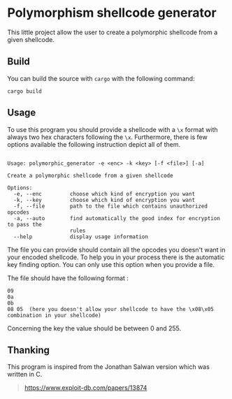 # Polymorphism shellcode generator

This little project allow the user to create a polymorphic shellcode from a given shellcode.

## Build

You can build the source with `cargo` with the following command:

```cargo build```

## Usage

To use this program you should provide a shellcode with a `\x` format with always two hex characters following the `\x`. Furthermore, there is few options available the following instruction depict all of them.

```

Usage: polymorphic_generator -e <enc> -k <key> [-f <file>] [-a]

Create a polymorphic shellcode from a given shellcode

Options:
  -e, --enc         choose which kind of encryption you want
  -k, --key         choose which kind of encryption you want
  -f, --file        path to the file which contains unauthorized opcodes
  -a, --auto        find automatically the good index for encryption to pass the
                    rules
  --help            display usage information 

```

The file you can provide should contain all the opcodes you doesn't want in your encoded shellcode. To help you in your process there is the automatic key finding option. You can only use this option when you provide a file.

The file should have the following format :

```
09
0a
0b
08 05  (here you doesn't allow your shellcode to have the \x08\x05 combination in your shellcode)
```

Concerning the key the value should be between 0 and 255.

## Thanking

This program is inspired from the Jonathan Salwan version which was written in C.

> https://www.exploit-db.com/papers/13874